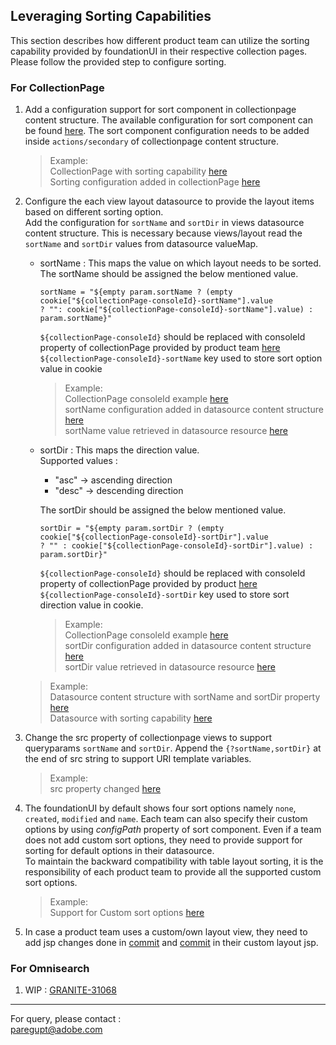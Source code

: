## Leveraging Sorting Capabilities

This section describes how different product team can utilize the sorting capability provided by foundationUI in their respective collection pages. Please follow the provided step to configure sorting.<br>

### For CollectionPage
1. Add a configuration support for sort component in collectionpage content structure. The available configuration for sort component can be found [here](./sort.rst). The sort component configuration needs to be added inside `actions/secondary` of collectionpage content structure.
    
    > Example:<br>
    CollectionPage with sorting capability [here](https://git.corp.adobe.com/Granite/com.adobe.granite.ui.it.e2e/blob/master/test/content_package/extensions/shell/CollectionPage/jcr_root/apps/tests/shell/collectionpage/.content.xml)<br>
    Sorting configuration added in collectionPage [here](https://git.corp.adobe.com/Granite/com.adobe.granite.ui.it.e2e/blob/master/test/content_package/extensions/shell/CollectionPage/jcr_root/apps/tests/shell/collectionpage/.content.xml#L24-L29)<br>
 
2. Configure the each view layout datasource to provide the layout items based on different sorting option.<br>
   Add the configuration for `sortName` and `sortDir` in views datasource content structure. This is necessary because views/layout read the `sortName` and `sortDir` values from datasource valueMap.<br>
    
    + sortName : This maps the value on which layout needs to be sorted.<br> 
        The sortName should be assigned the below mentioned value.<br>

          sortName = "${empty param.sortName ? (empty cookie["${collectionPage-consoleId}-sortName"].value
          ? "": cookie["${collectionPage-consoleId}-sortName"].value) : param.sortName}"

        `${collectionPage-consoleId}` should be replaced with consoleId property of collectionPage provided by product team [here](https://git.corp.adobe.com/Granite/com.adobe.granite.ui.content/blob/master/src/main/content/jcr_root/libs/granite/ui/components/shell/collectionpage/collectionpage.jsp#L74)<br>
        `${collectionPage-consoleId}-sortName` key used to store sort option value in cookie<br>
        
        > Example:<br>
        CollectionPage consoleId example [here](https://git.corp.adobe.com/Granite/com.adobe.granite.ui.it.e2e/blob/master/test/content_package/extensions/shell/CollectionPage/jcr_root/apps/tests/shell/collectionpage/.content.xml#L8)<br>
        sortName configuration added in datasource content structure [here](https://git.corp.adobe.com/Granite/com.adobe.granite.ui.it.e2e/blob/master/test/content_package/extensions/shell/CollectionPage/jcr_root/apps/tests/shell/collectionpage/.content.xml#L102)<br>
        sortName value retrieved in datasource resource [here](https://git.corp.adobe.com/Granite/com.adobe.granite.ui.it.e2e/blob/master/test/content_package/extensions/shell/CollectionPage/jcr_root/apps/tests/shell/components/datasource/datasource.jsp#L55)<br>
        
    + sortDir : This maps the direction value.<br>
        Supported values :
        * "asc" -> ascending direction
        * "desc" -> descending direction
        
        The sortDir should be assigned the below mentioned value.<br>
        
          sortDir = "${empty param.sortDir ? (empty cookie["${collectionPage-consoleId}-sortDir"].value
          ? "" : cookie["${collectionPage-consoleId}-sortDir"].value) : param.sortDir}"

        `${collectionPage-consoleId}` should be replaced with consoleId property of collectionPage provided by product [here](https://git.corp.adobe.com/Granite/com.adobe.granite.ui.content/blob/master/src/main/content/jcr_root/libs/granite/ui/components/shell/collectionpage/collectionpage.jsp#L74)<br>
        `${collectionPage-consoleId}-sortDir` key used to store sort direction value in cookie.<br>
        
        > Example:<br>
        CollectionPage consoleId example [here](https://git.corp.adobe.com/Granite/com.adobe.granite.ui.it.e2e/blob/master/test/content_package/extensions/shell/CollectionPage/jcr_root/apps/tests/shell/collectionpage/.content.xml#L8)<br>
        sortDir configuration added in datasource content structure [here](https://git.corp.adobe.com/Granite/com.adobe.granite.ui.it.e2e/blob/master/test/content_package/extensions/shell/CollectionPage/jcr_root/apps/tests/shell/collectionpage/.content.xml#L103)<br>
        sortDir value retrieved in datasource resource [here](https://git.corp.adobe.com/Granite/com.adobe.granite.ui.it.e2e/blob/master/test/content_package/extensions/shell/CollectionPage/jcr_root/apps/tests/shell/components/datasource/datasource.jsp#L56)<br>
        
    > Example:<br>
    Datasource content structure with sortName and sortDir property [here](https://git.corp.adobe.com/Granite/com.adobe.granite.ui.it.e2e/blob/master/test/content_package/extensions/shell/CollectionPage/jcr_root/apps/tests/shell/collectionpage/.content.xml#L74-L82)<br>
    Datasource with sorting capability [here](https://git.corp.adobe.com/Granite/com.adobe.granite.ui.it.e2e/blob/master/test/content_package/extensions/shell/CollectionPage/jcr_root/apps/tests/shell/components/datasource/datasource.jsp)<br>

3. Change the src property of collectionpage views to support queryparams `sortName` and `sortDir`. Append the `{?sortName,sortDir}` at the end of src string to support URI template variables.

   > Example:<br>
    src property changed [here](https://git.corp.adobe.com/Granite/com.adobe.granite.ui.it.e2e/blob/master/test/content_package/extensions/shell/CollectionPage/jcr_root/apps/tests/shell/collectionpage/.content.xml#L52)
    
4. The foundationUI by default shows four sort options namely `none`, `created`, `modified` and `name`. Each team can also specify their custom options by using _configPath_ property of sort component.
   Even if a team does not add custom sort options, they need to provide support for sorting for default options in their datasource.<br>
   To maintain the backward compatibility with table layout sorting, it is the responsibility of each product team to provide all the supported custom sort options. 
    
    > Example:<br>
    Support for Custom sort options [here](https://git.corp.adobe.com/Granite/com.adobe.granite.ui.it.e2e/blob/master/test/content_package/extensions/shell/CollectionPage/jcr_root/apps/tests/shell/collectionpage/.content.xml#L132-L139)

5. In case a product team uses a custom/own layout view, they need to add jsp changes done in [commit](https://git.corp.adobe.com/Granite/com.adobe.granite.ui.content/commit/f337f780ad3decf9246663559b126cc3fd8ea9ff) and [commit](https://git.corp.adobe.com/Granite/com.adobe.granite.ui.content/commit/e55331c06ba2f228f3db407165f6a2a80120f98a) in their custom layout jsp.

### For Omnisearch

1. WIP : [GRANITE-31068](https://jira.corp.adobe.com/browse/GRANITE-31068)
_________________

For query, please contact :<br>
    <paregupt@adobe.com>
    
